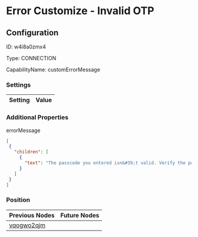 # Error Customize - Invalid OTP 
## Configuration
ID:  w4i8a0zmx4

Type: CONNECTION 

CapabilityName: customErrorMessage

### Settings
| Setting | Value  |
| :------------------------ | ---------------------------------------- |
 




### Additional Properties
errorMessage
 ```json 
[
  {
    "children": [
      {
        "text": "The passcode you entered isn&#39;t valid. Verify the passcode and try again."
      }
    ]
  }
]
```




### Position
| Previous Nodes | Future Nodes |
| :------------- | ------------ |
| [vqogwo2qjm](./vqogwo2qjm.md) |  |